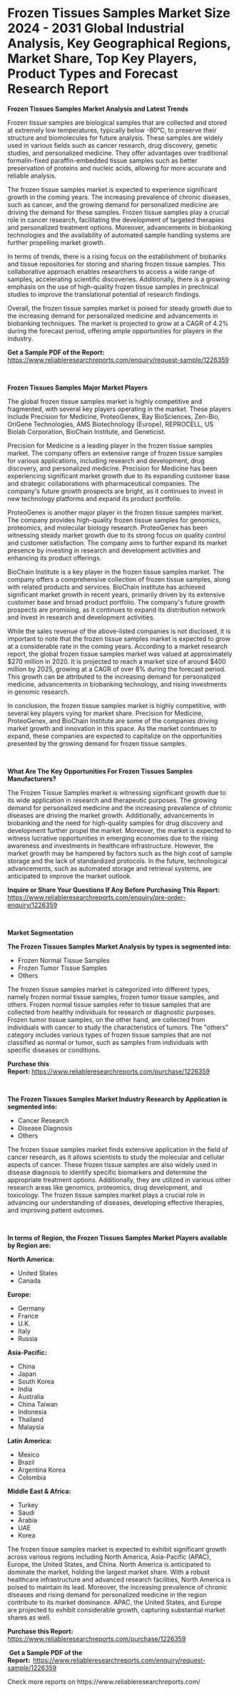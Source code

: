 <p><h1>Frozen Tissues Samples Market Size 2024 - 2031 Global Industrial Analysis, Key Geographical Regions, Market Share, Top Key Players, Product Types and Forecast Research Report</h1></p><p><strong>Frozen Tissues Samples Market Analysis and Latest Trends</strong></p>
<p><p>Frozen tissue samples are biological samples that are collected and stored at extremely low temperatures, typically below -80°C, to preserve their structure and biomolecules for future analysis. These samples are widely used in various fields such as cancer research, drug discovery, genetic studies, and personalized medicine. They offer advantages over traditional formalin-fixed paraffin-embedded tissue samples such as better preservation of proteins and nucleic acids, allowing for more accurate and reliable analysis.</p><p>The frozen tissue samples market is expected to experience significant growth in the coming years. The increasing prevalence of chronic diseases, such as cancer, and the growing demand for personalized medicine are driving the demand for these samples. Frozen tissue samples play a crucial role in cancer research, facilitating the development of targeted therapies and personalized treatment options. Moreover, advancements in biobanking technologies and the availability of automated sample handling systems are further propelling market growth.</p><p>In terms of trends, there is a rising focus on the establishment of biobanks and tissue repositories for storing and sharing frozen tissue samples. This collaborative approach enables researchers to access a wide range of samples, accelerating scientific discoveries. Additionally, there is a growing emphasis on the use of high-quality frozen tissue samples in preclinical studies to improve the translational potential of research findings.</p><p>Overall, the frozen tissue samples market is poised for steady growth due to the increasing demand for personalized medicine and advancements in biobanking techniques. The market is projected to grow at a CAGR of 4.2% during the forecast period, offering ample opportunities for players in the industry.</p></p>
<p><strong>Get a Sample PDF of the Report:&nbsp;</strong> <a href="https://www.reliableresearchreports.com/enquiry/request-sample/1226359">https://www.reliableresearchreports.com/enquiry/request-sample/1226359</a></p>
<p>&nbsp;</p>
<p><strong>Frozen Tissues Samples Major Market Players</strong></p>
<p><p>The global frozen tissue samples market is highly competitive and fragmented, with several key players operating in the market. These players include Precision for Medicine, ProteoGenex, Bay BioSciences, Zen-Bio, OriGene Technologies, AMS Biotechnology (Europe), REPROCELL, US Biolab Corporation, BioChain Institute, and Geneticist. </p><p>Precision for Medicine is a leading player in the frozen tissue samples market. The company offers an extensive range of frozen tissue samples for various applications, including research and development, drug discovery, and personalized medicine. Precision for Medicine has been experiencing significant market growth due to its expanding customer base and strategic collaborations with pharmaceutical companies. The company's future growth prospects are bright, as it continues to invest in new technology platforms and expand its product portfolio.</p><p>ProteoGenex is another major player in the frozen tissue samples market. The company provides high-quality frozen tissue samples for genomics, proteomics, and molecular biology research. ProteoGenex has been witnessing steady market growth due to its strong focus on quality control and customer satisfaction. The company aims to further expand its market presence by investing in research and development activities and enhancing its product offerings.</p><p>BioChain Institute is a key player in the frozen tissue samples market. The company offers a comprehensive collection of frozen tissue samples, along with related products and services. BioChain Institute has achieved significant market growth in recent years, primarily driven by its extensive customer base and broad product portfolio. The company's future growth prospects are promising, as it continues to expand its distribution network and invest in research and development activities.</p><p>While the sales revenue of the above-listed companies is not disclosed, it is important to note that the frozen tissue samples market is expected to grow at a considerable rate in the coming years. According to a market research report, the global frozen tissue samples market was valued at approximately $270 million in 2020. It is projected to reach a market size of around $400 million by 2025, growing at a CAGR of over 8% during the forecast period. This growth can be attributed to the increasing demand for personalized medicine, advancements in biobanking technology, and rising investments in genomic research.</p><p>In conclusion, the frozen tissue samples market is highly competitive, with several key players vying for market share. Precision for Medicine, ProteoGenex, and BioChain Institute are some of the companies driving market growth and innovation in this space. As the market continues to expand, these companies are expected to capitalize on the opportunities presented by the growing demand for frozen tissue samples.</p></p>
<p>&nbsp;</p>
<p><strong>What Are The Key Opportunities For Frozen Tissues Samples Manufacturers?</strong></p>
<p><p>The Frozen Tissue Samples market is witnessing significant growth due to its wide application in research and therapeutic purposes. The growing demand for personalized medicine and the increasing prevalence of chronic diseases are driving the market growth. Additionally, advancements in biobanking and the need for high-quality samples for drug discovery and development further propel the market. Moreover, the market is expected to witness lucrative opportunities in emerging economies due to the rising awareness and investments in healthcare infrastructure. However, the market growth may be hampered by factors such as the high cost of sample storage and the lack of standardized protocols. In the future, technological advancements, such as automated storage and retrieval systems, are anticipated to improve the market outlook.</p></p>
<p><strong>Inquire or Share Your Questions If Any Before Purchasing This Report:</strong> <a href="https://www.reliableresearchreports.com/enquiry/pre-order-enquiry/1226359">https://www.reliableresearchreports.com/enquiry/pre-order-enquiry/1226359</a></p>
<p>&nbsp;</p>
<p><strong>Market Segmentation</strong></p>
<p><strong>The Frozen Tissues Samples Market Analysis by types is segmented into:</strong></p>
<p><ul><li>Frozen Normal Tissue Samples</li><li>Frozen Tumor Tissue Samples</li><li>Others</li></ul></p>
<p><p>The frozen tissue samples market is categorized into different types, namely frozen normal tissue samples, frozen tumor tissue samples, and others. Frozen normal tissue samples refer to tissue samples that are collected from healthy individuals for research or diagnostic purposes. Frozen tumor tissue samples, on the other hand, are collected from individuals with cancer to study the characteristics of tumors. The "others" category includes various types of frozen tissue samples that are not classified as normal or tumor, such as samples from individuals with specific diseases or conditions.</p></p>
<p><strong>Purchase this Report:&nbsp;</strong><a href="https://www.reliableresearchreports.com/purchase/1226359">https://www.reliableresearchreports.com/purchase/1226359</a></p>
<p>&nbsp;</p>
<p><strong>The Frozen Tissues Samples Market Industry Research by Application is segmented into:</strong></p>
<p><ul><li>Cancer Research</li><li>Disease Diagnosis</li><li>Others</li></ul></p>
<p><p>The frozen tissue samples market finds extensive application in the field of cancer research, as it allows scientists to study the molecular and cellular aspects of cancer. These frozen tissue samples are also widely used in disease diagnosis to identify specific biomarkers and determine the appropriate treatment options. Additionally, they are utilized in various other research areas like genomics, proteomics, drug development, and toxicology. The frozen tissue samples market plays a crucial role in advancing our understanding of diseases, developing effective therapies, and improving patient outcomes.</p></p>
<p>&nbsp;</p>
<p><strong>In terms of Region, the Frozen Tissues Samples Market Players available by Region are:</strong></p>
<p>
    <p> <strong> North America: </strong>
        <ul>
            <li>United States</li>
            <li>Canada</li>
        </ul>
        </p> 
    <p> <strong> Europe: </strong>
        <ul>
            <li>Germany</li>
            <li>France</li>
            <li>U.K.</li>
            <li>Italy</li>
            <li>Russia</li>
        </ul>
        </p> 
    <p> <strong> Asia-Pacific: </strong>
        <ul>
            <li>China</li>
            <li>Japan</li>
            <li>South Korea</li>
            <li>India</li>
            <li>Australia</li>
            <li>China Taiwan</li>
            <li>Indonesia</li>
            <li>Thailand</li>
            <li>Malaysia</li>
        </ul>
        </p> 
    <p> <strong> Latin America: </strong>
        <ul>
            <li>Mexico</li>
            <li>Brazil</li>
            <li>Argentina Korea</li>
            <li>Colombia</li>
        </ul>
        </p> 
    <p> <strong> Middle East & Africa: </strong>
        <ul>
            <li>Turkey</li>
            <li>Saudi</li>
            <li>Arabia</li>
            <li>UAE</li>
            <li>Korea</li>
        </ul>
    </p>
    </p>
<p><p>The frozen tissue samples market is expected to exhibit significant growth across various regions including North America, Asia-Pacific (APAC), Europe, the United States, and China. North America is anticipated to dominate the market, holding the largest market share. With a robust healthcare infrastructure and advanced research facilities, North America is poised to maintain its lead. Moreover, the increasing prevalence of chronic diseases and rising demand for personalized medicine in the region contribute to its market dominance. APAC, the United States, and Europe are projected to exhibit considerable growth, capturing substantial market shares as well.</p></p>
<p><strong>Purchase this Report: </strong><a href="https://www.reliableresearchreports.com/purchase/1226359">https://www.reliableresearchreports.com/purchase/1226359</a></p>
<p>&nbsp;<strong>Get a Sample PDF of the Report:&nbsp;&nbsp;</strong><a href="https://www.reliableresearchreports.com/enquiry/request-sample/1226359">https://www.reliableresearchreports.com/enquiry/request-sample/1226359</a></p>
<p><strong></strong></p>
<p>Check more reports on https://www.reliableresearchreports.com/</p>